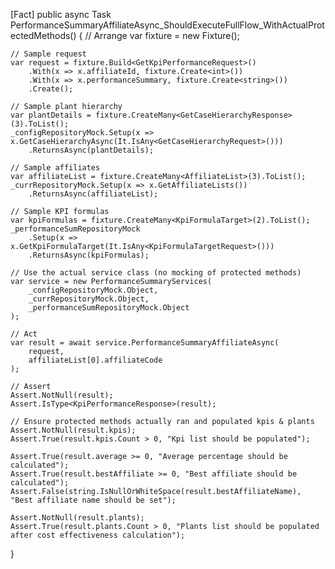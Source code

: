 [Fact]
public async Task PerformanceSummaryAffiliateAsync_ShouldExecuteFullFlow_WithActualProtectedMethods()
{
    // Arrange
    var fixture = new Fixture();

    // Sample request
    var request = fixture.Build<GetKpiPerformanceRequest>()
        .With(x => x.affiliateId, fixture.Create<int>())
        .With(x => x.performanceSummary, fixture.Create<string>())
        .Create();

    // Sample plant hierarchy
    var plantDetails = fixture.CreateMany<GetCaseHierarchyResponse>(3).ToList();
    _configRepositoryMock.Setup(x => x.GetCaseHierarchyAsync(It.IsAny<GetCaseHierarchyRequest>()))
        .ReturnsAsync(plantDetails);

    // Sample affiliates
    var affiliateList = fixture.CreateMany<AffiliateList>(3).ToList();
    _currRepositoryMock.Setup(x => x.GetAffiliateLists())
        .ReturnsAsync(affiliateList);

    // Sample KPI formulas
    var kpiFormulas = fixture.CreateMany<KpiFormulaTarget>(2).ToList();
    _performanceSumRepositoryMock
        .Setup(x => x.GetKpiFormulaTarget(It.IsAny<KpiFormulaTargetRequest>()))
        .ReturnsAsync(kpiFormulas);

    // Use the actual service class (no mocking of protected methods)
    var service = new PerformanceSummaryServices(
        _configRepositoryMock.Object,
        _currRepositoryMock.Object,
        _performanceSumRepositoryMock.Object
    );

    // Act
    var result = await service.PerformanceSummaryAffiliateAsync(
        request,
        affiliateList[0].affiliateCode
    );

    // Assert
    Assert.NotNull(result);
    Assert.IsType<KpiPerformanceResponse>(result);

    // Ensure protected methods actually ran and populated kpis & plants
    Assert.NotNull(result.kpis);
    Assert.True(result.kpis.Count > 0, "Kpi list should be populated");

    Assert.True(result.average >= 0, "Average percentage should be calculated");
    Assert.True(result.bestAffiliate >= 0, "Best affiliate should be calculated");
    Assert.False(string.IsNullOrWhiteSpace(result.bestAffiliateName), "Best affiliate name should be set");

    Assert.NotNull(result.plants);
    Assert.True(result.plants.Count > 0, "Plants list should be populated after cost effectiveness calculation");
}
